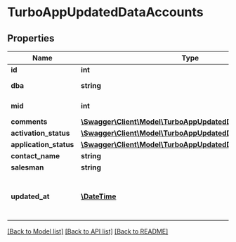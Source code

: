 # TurboAppUpdatedDataAccounts

## Properties
Name | Type | Description | Notes
------------ | ------------- | ------------- | -------------
**id** | **int** | Account ID | [optional] 
**dba** | **string** | Merchant name | [optional] 
**mid** | **int** | Merchant ID | [optional] 
**comments** | [**\Swagger\Client\Model\TurboAppUpdatedDataComments**](TurboAppUpdatedDataComments.md) |  | [optional] 
**activation_status** | [**\Swagger\Client\Model\TurboAppUpdatedDataActivationStatus**](TurboAppUpdatedDataActivationStatus.md) |  | [optional] 
**application_status** | [**\Swagger\Client\Model\TurboAppUpdatedDataActivationStatus**](TurboAppUpdatedDataActivationStatus.md) |  | [optional] 
**contact_name** | **string** |  | [optional] 
**salesman** | **string** |  | [optional] 
**updated_at** | [**\DateTime**](\DateTime.md) | Date and time of account update (ISO 8601) | [optional] 

[[Back to Model list]](../../README.md#documentation-for-models) [[Back to API list]](../../README.md#documentation-for-api-endpoints) [[Back to README]](../../README.md)

